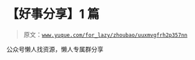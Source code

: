 # 【好事分享】1 篇

> 原文：[`www.yuque.com/for_lazy/zhoubao/uuxmvgfrh2p357nn`](https://www.yuque.com/for_lazy/zhoubao/uuxmvgfrh2p357nn)

公众号懒人找资源，懒人专属群分享